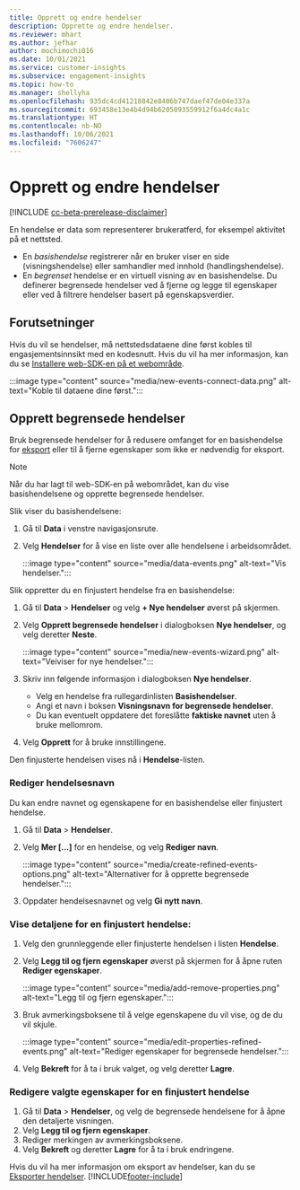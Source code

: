 ```yaml
---
title: Opprett og endre hendelser
description: Opprette og endre hendelser.
ms.reviewer: mhart
ms.author: jefhar
author: mochimochi016
ms.date: 10/01/2021
ms.service: customer-insights
ms.subservice: engagement-insights
ms.topic: how-to
ms.manager: shellyha
ms.openlocfilehash: 935dc4cd41218842e8406b747daef47de04e337a
ms.sourcegitcommit: 693458e13e4b4d94b6205093559912f6a4dc4a1c
ms.translationtype: HT
ms.contentlocale: nb-NO
ms.lasthandoff: 10/06/2021
ms.locfileid: "7606247"
---
```

# <a name="create-and-modify-events"></a>Opprett og endre hendelser

[!INCLUDE [cc-beta-prerelease-disclaimer](includes/cc-beta-prerelease-disclaimer.md)]

En hendelse er data som representerer brukeratferd, for eksempel aktivitet på et nettsted.

- En *basishendelse* registrerer når en bruker viser en side (visningshendelse) eller samhandler med innhold (handlingshendelse).
- En *begrenset* hendelse er en virtuell visning av en basishendelse. Du definerer begrensede hendelser ved å fjerne og legge til egenskaper eller ved å filtrere hendelser basert på egenskapsverdier.

## <a name="prerequisites"></a>Forutsetninger

Hvis du vil se hendelser, må nettstedsdataene dine først kobles til engasjementsinnsikt med en kodesnutt. Hvis du vil ha mer informasjon, kan du se [Installere web-SDK-en på et webområde](instrument-website.md).

 :::image type="content" source="media/new-events-connect-data.png" alt-text="Koble til dataene dine først.":::

## <a name="create-refined-events"></a>Opprett begrensede hendelser

Bruk begrensede hendelser for å redusere omfanget for en basishendelse for [eksport](export-events.md) eller til å fjerne egenskaper som ikke er nødvendig for eksport.

> [!NOTE]
> Når du har lagt til web-SDK-en på webområdet, kan du vise basishendelsene og opprette begrensede hendelser. 

Slik viser du basishendelsene:

1. Gå til **Data** i venstre navigasjonsrute.

1. Velg **Hendelser** for å vise en liste over alle hendelsene i arbeidsområdet.

    :::image type="content" source="media/data-events.png" alt-text="Vis hendelser.":::

Slik oppretter du en finjustert hendelse fra en basishendelse: 

1. Gå til **Data** > **Hendelser** og velg **+ Nye hendelser** øverst på skjermen.

1. Velg **Opprett begrensede hendelser** i dialogboksen **Nye hendelser**, og velg deretter **Neste**.
   
     :::image type="content" source="media/new-events-wizard.png" alt-text="Veiviser for nye hendelser.":::
     
1. Skriv inn følgende informasjon i dialogboksen **Nye hendelser**.

   - Velg en hendelse fra rullegardinlisten **Basishendelser**.
   - Angi et navn i boksen **Visningsnavn for begrensede hendelser**.
   - Du kan eventuelt oppdatere det foreslåtte **faktiske navnet** uten å bruke mellomrom.

1. Velg **Opprett** for å bruke innstillingene.

Den finjusterte hendelsen vises nå i **Hendelse**-listen.

### <a name="edit-event-name"></a>Rediger hendelsesnavn

Du kan endre navnet og egenskapene for en basishendelse eller finjustert hendelse.

1. Gå til **Data** > **Hendelser**. 

1. Velg **Mer [...]** for en hendelse, og velg **Rediger navn**.
    
     :::image type="content" source="media/create-refined-events-options.png" alt-text="Alternativer for å opprette begrensede hendelser.":::

3. Oppdater hendelsesnavnet og velg **Gi nytt navn**.

### <a name="view-the-details-of-a-refined-event"></a>Vise detaljene for en finjustert hendelse:

1. Velg den grunnleggende eller finjusterte hendelsen i listen **Hendelse**. 

1. Velg **Legg til og fjern egenskaper** øverst på skjermen for å åpne ruten **Rediger egenskaper**. 

     :::image type="content" source="media/add-remove-properties.png" alt-text="Legg til og fjern egenskaper.":::

1. Bruk avmerkingsboksene til å velge egenskapene du vil vise, og de du vil skjule. 

   :::image type="content" source="media/edit-properties-refined-events.png" alt-text="Rediger egenskaper for begrensede hendelser.":::

1. Velg **Bekreft** for å ta i bruk valget, og velg deretter **Lagre**.


### <a name="edit-selected-properties-for-a-refined-event"></a>Redigere valgte egenskaper for en finjustert hendelse

1. Gå til **Data** > **Hendelser**, og velg de begrensede hendelsene for å åpne den detaljerte visningen.
1. Velg **Legg til og fjern egenskaper**. 
1. Rediger merkingen av avmerkingsboksene.
1. Velg **Bekreft** og deretter **Lagre** for å ta i bruk endringene.

Hvis du vil ha mer informasjon om eksport av hendelser, kan du se [Eksporter hendelser](export-events.md).
[!INCLUDE[footer-include](../includes/footer-banner.md)]
